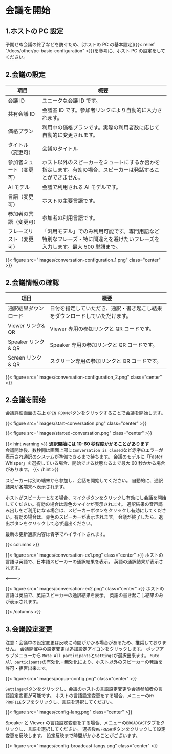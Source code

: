 # 会議を開始

## 1.ホストの PC 設定

予期せぬ会議の終了などを防ぐため、[ホストの PC の基本設定]({{< relref "/docs/other/pc-basic-configuration" >}})を参考に、ホスト PC の設定をしてください。

## 2.会議の設定

| 項目                     | 概要                                                                                                                        |
| ------------------------ | --------------------------------------------------------------------------------------------------------------------------- |
| 会議 ID                  | ユニークな会議 ID です。                                                                                                    |
| 共有会議 ID              | 会議室 ID です。参加者リンクにより自動的に入力されます。                                                                    |
| 価格プラン               | 利用中の価格プランです。実際の利用者数に応じて自動的に変更されます。                                                        |
| タイトル（変更可）       | 会議のタイトル                                                                                                              |
| 参加者ミュート（変更可） | ホスト以外のスピーカーをミュートにするか否かを指定します。有効の場合、スピーカーは発話することができません。                |
| AI モデル                | 会議で利用される AI モデルです。                                                                                            |
| 言語（変更可）           | ホストの主要言語です。                                                                                                      |
| 参加者の言語（変更可）   | 参加者の利用言語です。                                                                                                      |
| フレーズリスト（変更可） | 「汎用モデル」でのみ利用可能です。専門用語など特別なフレーズ・特に間違えを避けたいフレーズを入力します。最大 500 単語まで。 |

{{< figure src="images/conversation-configuration_1.png" class="center" >}}

## 2.会議情報の確認

| 項目                 | 概要                                                                         |
| -------------------- | ---------------------------------------------------------------------------- |
| 通訳結果ダウンロード | 日付を指定していただき、通訳・書き起こし結果をダウンロードしていただけます。 |
| Viewer リンク& QR    | Viewer 専用の参加リンクと QR コードです。                                    |
| Speaker リンク & QR  | Speaker 専用の参加リンクと QR コードです。                                   |
| Screen リンク & QR   | スクリーン専用の参加リンクと QR コードです。                                 |

{{< figure src="images/conversation-configuration_2.png" class="center" >}}

## 2.会議を開始

会議詳細画面の右上 `OPEN ROOM`ボタンをクリックすることで会議を開始します。

{{< figure src="images/start-conversation.png" class="center" >}}

{{< figure src="images/started-conversation.png" class="center" >}}

{{< hint warning >}}
**通訳開始には 10-60 秒程度かかることがあります**  
会議開始後、数秒間は画面上部に`Conversation is closed`など赤字のエラーが表示され通訳のシステムが準備できるまで待ちます。
会議のモデルに「Faster Whisper」を選択している場合、開始できる状態なるまで最大 60 秒かかる場合があります。
{{< /hint >}}

スピーカーは別の端末から参加し、会話を開始してください。
自動的に、通訳結果が各端末へ表示されます。

ホストがスピーカーとなる場合、マイクボタンをクリックし有効にし会話を開始してください。有効の場合は赤色のマイクが表示されます。
通訳結果の音声読み出しをご利用になる場合は、スピーカーボタンをクリックし有効にしてください。有効の場合は、赤色のスピーカーが表示されます。
会議が終了したら、退出ボタンをクリックして必ず退出ください。

最新の更新通訳内容は青字でハイライトされます。

{{< columns >}}

{{< figure src="images/conversation-ex1.png"  class="center" >}}
ホストの言語は英語で、日本語スピーカーの通訳結果を表示。
英語の通訳結果が表示されます。

<--->

{{< figure src="images/conversation-ex2.png" class="center" >}}
ホストの言語は英語で、英語スピーカーの通訳結果を表示。
英語の書き起こし結果のみが表示されます。

{{< /columns >}}

## 3.会議設定変更

注意：会議中の設定変更は反映に時間がかかる場合があるため、推奨しておりません。
会議開催中の設定変更は追加設定アイコンをクリックします。
ポップアップメニューから `Mute All participants`と`Settings`が選択出来ます。
`Mute All participants`の有効化・無効化により、ホスト以外のスピーカーの発話を許可・拒否出来ます。

{{< figure src="images/popup-config.png" class="center" >}}

`Settings`ボタンをクリックし、会議のホストの言語設定変更や会議参加者の言語設定変更が可能です。
ホストの言語設定変更をする場合、メニューの`MY PROFILE`タブをクリックし、言語を選択してください。

{{< figure src="images/config-lang.png" class="center" >}}

Speaker と Viewer の言語設定変更をする場合、メニューの`BROADCAST`タブをクリックし、言語を選択してください。
選択後`REFRESH`ボタンをクリックして設定変更を反映します。
設定反映まで時間がかかることがございます。

{{< figure src="images/config-broadcast-langs.png" class="center" >}}
